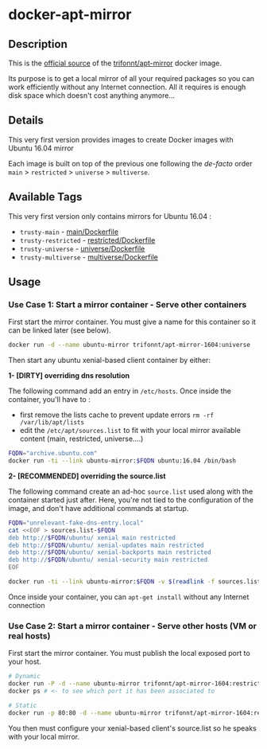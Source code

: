 # docker-apt-mirror

## Description

This is the [official source](https://github.com/trifonnt/docker-apt-mirror/tree/master/apt-mirror)
of the [trifonnt/apt-mirror](https://registry.hub.docker.com/u/trifonnt/apt-mirror/)
docker image.

Its purpose is to get a local mirror of all your required packages so you can work efficiently without any Internet connection.
All it requires is enough disk space which doesn't cost anything anymore...

## Details

This very first version provides images to create Docker images with Ubuntu 16.04 mirror

Each image is built on top of the previous one following the *de-facto* order
`main` > `restricted` > `universe` > `multiverse`.

## Available Tags

This very first version only contains mirrors for Ubuntu 16.04 :
- `trusty-main` - [main/Dockerfile](https://github.com/trifonnt/docker-apt-mirror/tree/master/main)
- `trusty-restricted` - [restricted/Dockerfile](https://github.com/trifonnt/docker-apt-mirror/tree/master/restricted)
- `trusty-universe` - [universe/Dockerfile](https://github.com/trifonnt/docker-apt-mirror/tree/master/universe)
- `trusty-multiverse` - [multiverse/Dockerfile](https://github.com/trifonnt/docker-apt-mirror/tree/master/multiverse)

## Usage

### Use Case 1: Start a mirror container - Serve other containers

First start the mirror container.
You must give a name for this container so it can be linked later (see below).

```bash
docker run -d --name ubuntu-mirror trifonnt/apt-mirror-1604:universe
```

Then start any ubuntu xenial-based client container by either:

**1- [DIRTY] overriding dns resolution**

The following command add an entry in `/etc/hosts`.
Once inside the container, you'll have to :
- first remove the lists cache to prevent update errors `rm -rf /var/lib/apt/lists`
- edit the `/etc/apt/sources.list` to fit with your local mirror available content (main, restricted, universe....)

```bash
FQDN="archive.ubuntu.com"
docker run -ti --link ubuntu-mirror:$FQDN ubuntu:16.04 /bin/bash
```

**2- [RECOMMENDED] overriding the source.list**

The following command create an ad-hoc `source.list` used along with the container started just after.
Here, you're not tied to the configuration of the image, and don't have additional commands at startup.

```bash
FQDN="unrelevant-fake-dns-entry.local"
cat <<EOF > sources.list-$FQDN
deb http://$FQDN/ubuntu/ xenial main restricted
deb http://$FQDN/ubuntu/ xenial-updates main restricted
deb http://$FQDN/ubuntu/ xenial-backports main restricted
deb http://$FQDN/ubuntu/ xenial-security main restricted
EOF

docker run -ti --link ubuntu-mirror:$FQDN -v $(readlink -f sources.list-$FQDN):/etc/apt/sources.list ubuntu:16.04 /bin/bash
```

Once inside your container, you can `apt-get install` without any Internet connection

### Use Case 2: Start a mirror container - Serve other hosts (VM or real hosts)

First start the mirror container.
You must publish the local exposed port to your host.

```bash
# Dynamic
docker run -P -d --name ubuntu-mirror trifonnt/apt-mirror-1604:restricted
docker ps # <- to see which port it has been associated to

# Static
docker run -p 80:80 -d --name ubuntu-mirror trifonnt/apt-mirror-1604:restricted
```

You then must configure your xenial-based client's source.list so he speaks with your local mirror.
